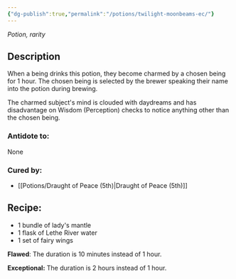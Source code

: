 ```yaml
---
{"dg-publish":true,"permalink":"/potions/twilight-moonbeams-ec/"}
---
```


*Potion, rarity* 

## Description

When a being drinks this potion, they become charmed by a chosen being for 1 hour. The chosen being is selected by the brewer speaking their name into the potion during
brewing. 

The charmed subject's mind is clouded with daydreams and has disadvantage on Wisdom (Perception) checks to notice anything other than the chosen being.

### Antidote to: 
None

### Cured by:
- [[Potions/Draught of Peace (5th)\|Draught of Peace (5th)]]

## Recipe:

- 1 bundle of lady's mantle
- 1 flask of Lethe River water
- 1 set of fairy wings

**Flawed**:
The duration is 10 minutes instead of 1 hour.

**Exceptional:** 
The duration is 2 hours instead of 1 hour.